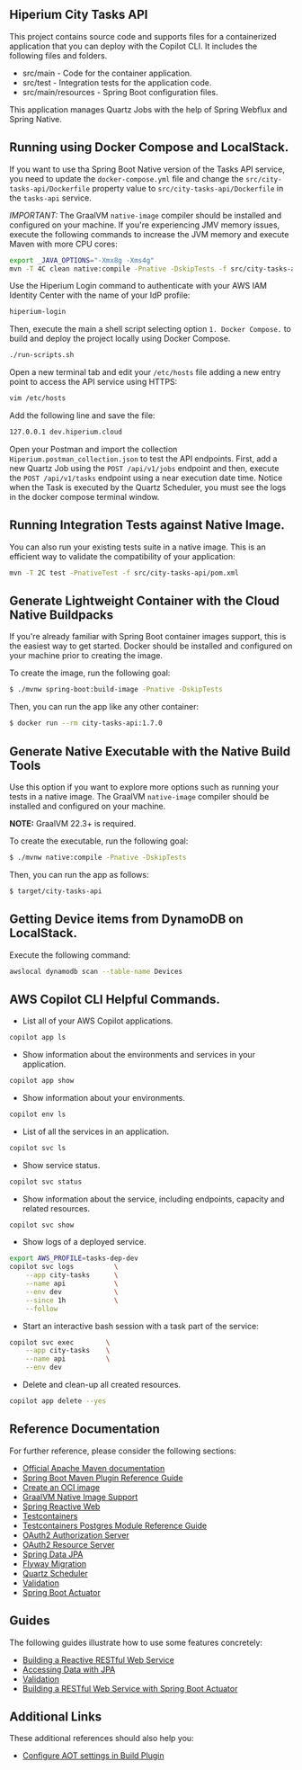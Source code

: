 ## Hiperium City Tasks API

This project contains source code
and supports files for a containerized application
that you can deploy with the Copilot CLI. It includes the following files and folders.

- src/main - Code for the container application.
- src/test - Integration tests for the application code.
- src/main/resources - Spring Boot configuration files.

This application manages Quartz Jobs with the help of Spring Webflux and Spring Native.


## Running using Docker Compose and LocalStack.
If you want to use tha Spring Boot Native version of the Tasks API service, you need to update the `docker-compose.yml` file 
and change the `src/city-tasks-api/Dockerfile` property value to `src/city-tasks-api/Dockerfile` in the `tasks-api` service.

*IMPORTANT:* The GraalVM `native-image` compiler should be installed and configured on your machine. 
If you're experiencing JMV memory issues, execute the following commands to increase the JVM memory and execute Maven with more CPU cores:

```bash
export _JAVA_OPTIONS="-Xmx8g -Xms4g"
mvn -T 4C clean native:compile -Pnative -DskipTests -f src/city-tasks-api/pom.xml -Ddependency-check.skip=true
```

Use the Hiperium Login command to authenticate with your AWS IAM Identity Center with the name of your IdP profile:
```bash
hiperium-login
```

Then, execute the main a shell script selecting option `1. Docker Compose.` to build and deploy the project locally using Docker Compose.
```bash
./run-scripts.sh
```

Open a new terminal tab and edit your `/etc/hosts` file adding a new entry point to access the API service using HTTPS:
```bash
vim /etc/hosts
```

Add the following line and save the file:
```bash
127.0.0.1 dev.hiperium.cloud
```

Open your Postman and import the collection `Hiperium.postman_collection.json` to test the API endpoints. 
First, add a new Quartz Job using the `POST /api/v1/jobs` endpoint and then, execute the `POST /api/v1/tasks` endpoint using a near execution date time.
Notice when the Task is executed by the Quartz Scheduler, you must see the logs in the docker compose terminal window.


## Running Integration Tests against Native Image.
You can also run your existing tests suite in a native image.
This is an efficient way to validate the compatibility of your application:
```bash
mvn -T 2C test -PnativeTest -f src/city-tasks-api/pom.xml
```


## Generate Lightweight Container with the Cloud Native Buildpacks
If you're already familiar with Spring Boot container images support, this is the easiest way to get started.
Docker should be installed and configured on your machine prior to creating the image.

To create the image, run the following goal:
```bash
$ ./mvnw spring-boot:build-image -Pnative -DskipTests
```

Then, you can run the app like any other container:
```bash
$ docker run --rm city-tasks-api:1.7.0
```

## Generate Native Executable with the Native Build Tools
Use this option if you want to explore more options such as running your tests in a native image.
The GraalVM `native-image` compiler should be installed and configured on your machine.

**NOTE:** GraalVM 22.3+ is required.

To create the executable, run the following goal:
```bash
$ ./mvnw native:compile -Pnative -DskipTests
```

Then, you can run the app as follows:
```bash
$ target/city-tasks-api
```

## Getting Device items from DynamoDB on LocalStack.
Execute the following command:
```bash
awslocal dynamodb scan --table-name Devices
```

## AWS Copilot CLI Helpful Commands.

* List all of your AWS Copilot applications.
```bash
copilot app ls
```

* Show information about the environments and services in your application.
```bash
copilot app show
```

* Show information about your environments.
```bash
copilot env ls
```

* List of all the services in an application.
```bash
copilot svc ls
```

* Show service status.
```bash
copilot svc status
```

* Show information about the service, including endpoints, capacity and related resources.
```bash
copilot svc show
```

* Show logs of a deployed service.
```bash
export AWS_PROFILE=tasks-dep-dev
copilot svc logs          \
    --app city-tasks      \
    --name api            \
    --env dev             \
    --since 1h            \
    --follow
```

* Start an interactive bash session with a task part of the service:
```bash
copilot svc exec        \
    --app city-tasks    \
    --name api          \
    --env dev
```

* Delete and clean-up all created resources.
```bash
copilot app delete --yes
```

## Reference Documentation
For further reference, please consider the following sections:

* [Official Apache Maven documentation](https://maven.apache.org/guides/index.html)
* [Spring Boot Maven Plugin Reference Guide](https://docs.spring.io/spring-boot/docs/3.1.1/maven-plugin/reference/html/)
* [Create an OCI image](https://docs.spring.io/spring-boot/docs/3.1.1/maven-plugin/reference/html/#build-image)
* [GraalVM Native Image Support](https://docs.spring.io/spring-boot/docs/3.1.1/reference/html/native-image.html#native-image)
* [Spring Reactive Web](https://docs.spring.io/spring-boot/docs/3.1.1/reference/htmlsingle/#web.reactive)
* [Testcontainers](https://www.testcontainers.org/)
* [Testcontainers Postgres Module Reference Guide](https://www.testcontainers.org/modules/databases/postgres/)
* [OAuth2 Authorization Server](https://docs.spring.io/spring-boot/docs/3.1.1/reference/htmlsingle/#web.security.oauth2.authorization-server)
* [OAuth2 Resource Server](https://docs.spring.io/spring-security/reference/reactive/oauth2/resource-server/)
* [Spring Data JPA](https://docs.spring.io/spring-boot/docs/3.1.1/reference/htmlsingle/#data.sql.jpa-and-spring-data)
* [Flyway Migration](https://docs.spring.io/spring-boot/docs/3.1.1/reference/htmlsingle/#howto.data-initialization.migration-tool.flyway)
* [Quartz Scheduler](https://docs.spring.io/spring-boot/docs/3.1.1/reference/htmlsingle/#io.quartz)
* [Validation](https://docs.spring.io/spring-boot/docs/3.1.1/reference/htmlsingle/#io.validation)
* [Spring Boot Actuator](https://docs.spring.io/spring-boot/docs/3.1.1/reference/htmlsingle/#actuator)

## Guides
The following guides illustrate how to use some features concretely:

* [Building a Reactive RESTful Web Service](https://spring.io/guides/gs/reactive-rest-service/)
* [Accessing Data with JPA](https://spring.io/guides/gs/accessing-data-jpa/)
* [Validation](https://spring.io/guides/gs/validating-form-input/)
* [Building a RESTful Web Service with Spring Boot Actuator](https://spring.io/guides/gs/actuator-service/)

## Additional Links
These additional references should also help you:

* [Configure AOT settings in Build Plugin](https://docs.spring.io/spring-boot/docs/3.1.1/maven-plugin/reference/htmlsingle/#aot)
